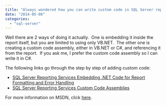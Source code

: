 ```yaml
---
title: "Always wondered how you can write custom code in SQL Server reports?"
date: "2014-05-08"
categories: 
  - "sql-server"
---
```


Well there are 2 ways of doing it actually.  One is embedding it inside the report itself, but you are limited to using only VB.NET.  The other one is creating a custom code assembly, either in VB.NET or C#, and referencing it from the report.  If you ask me, I prefer the custom code assembly so I can write it in C#.

The following links go through the step by step of adding custom code:

- [SQL Server Reporting Services Embedding .NET Code for Report Formatting and Error Handling](http://www.mssqltips.com/sqlservertip/3199/sql-server-reporting-services-embedding-net-code-for-report-formatting-and-error-handling/)
- [SQL Server Reporting Services Custom Code Assemblies](http://www.mssqltips.com/sqlservertip/3224/sql-server-reporting-services-custom-code-assemblies/)

For more information on MSDN, click [here](http://msdn.microsoft.com/en-us/library/ms156028(v=sql.105).aspx).
